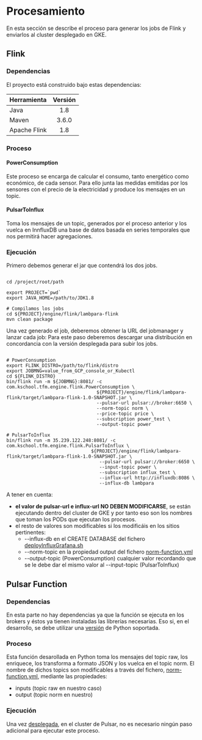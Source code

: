 # Procesamiento
En esta sección se describe el proceso para generar los jobs de Flink y enviarlos al cluster desplegado en GKE.

## Flink
### Dependencias
El proyecto está construido bajo estas dependencias:  

| Herramienta   | Versión       |
| :---          |   :---:       |
| Java          | 1.8           |
| Maven         | 3.6.0         |
| Apache Flink  | 1.8           |

### Proceso
#### PowerConsumption
Este proceso se encarga de calcular el consumo, tanto energético como económico, de cada sensor. 
Para ello junta las medidas emitidas por los sensores con el precio de la electricidad y produce los mensajes en un topic.

#### PulsarToInflux
Toma los mensajes de un topic, generados por el proceso anterior y los vuelca en InnfluxDB una base de datos basada en series temporales
que nos permitirá hacer agregaciones.

### Ejecución
Primero debemos generar el jar que contendrá los dos jobs.

```

cd /project/root/path

export PROJECT=`pwd`
export JAVA_HOME=/path/to/JDK1.8

# Compilamos los jobs
cd ${PROJECT}/engine/flink/lambpara-flink
mvn clean package

```

Una vez generado el job, deberemos obtener la URL del jobmanager y lanzar cada job:
Para este paso deberemos descargar una distribución en concordancia con la versión desplegada para subir los jobs.

```

# PowerConsumption
export FLINK_DISTRO=/path/to/flink/distro
export JOBMNG=value_from_GCP_console_or_Kubectl
cd ${FLINK_DISTRO}
bin/flink run -m ${JOBMNG}:8081/ -c com.kschool.tfm.engine.flink.PowerConsumption \
                                 ${PROJECT}/engine/flink/lambpara-flink/target/lambpara-flink-1.0-SNAPSHOT.jar \
                                 --pulsar-url pulsar://broker:6650 \
                                 --norm-topic norm \
                                 --price-topic price \
                                 --subscription power_test \
                                 --output-topic power

# PulsarToInflux
bin/flink run -m 35.239.122.248:8081/ -c com.kschool.tfm.engine.flink.PulsarToInflux \
	                           ${PROJECT}/engine/flink/lambpara-flink/target/lambpara-flink-1.0-SNAPSHOT.jar \
                                  --pulsar-url pulsar://broker:6650 \
                                  --input-topic power \
                                  --subscription influx_test \
	                              --influx-url http://influxdb:8086 \
                                  --influx-db lambpara

```

A tener en cuenta:
 * **el valor de pulsar-url e influx-url NO DEBEN MODIFICARSE**, se están ejecutando dentro del cluster de GKE y por tanto eso son los nombres que toman los PODs que ejecutan los procesos.
 * el resto de valores son modificables si los modificáis en los sitios pertinentes:
   * --influx-db en el CREATE DATABASE del fichero [deployInfluxGrafana.sh](/deployment/gke/influx-grafana/deployInfluxGrafana.sh)
   * --norm-topic en la propiedad output del fichero [norm-function.yml](/engine/pulsar/normalization/conf/norm-function.yml)
   * --output-topic (PowerConsumption) cualquier valor recordando que se le debe dar el mismo valor al --input-topic (PulsarToInflux)
 
 
## Pulsar Function
### Dependencias
En esta parte no hay dependencias ya que la función se ejecuta en los brokers y éstos ya tienen instaladas las librerías necesarias. 
Eso si, en el desarrollo, se debe utilizar una [versión](https://pulsar.apache.org/docs/en/client-libraries-python/#installation-using-pipversión) de Python soportada.

### Proceso
Esta función desarollada en Python toma los mensajes del topic raw, los enriquece, los transforma a formato JSON y los vuelca en el topic norm.
El nombre de dichos topics son modificables a través del fichero, [norm-function.yml](/engine/pulsar/normalization/conf/norm-function.yml), mediante las propiedades:
* inputs (topic raw en nuestro caso)
* output (topic norm en nuestro)

### Ejecución
Una vez [desplegada](/deployment/README.md#pulsar), en el cluster de Pulsar, no es necesario ningún paso adicional para ejecutar este proceso.